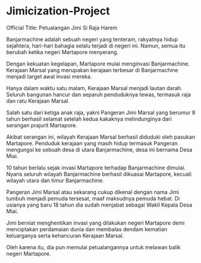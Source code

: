 # Jimicization-Project
Official Title: Petualangan Jimi Si Raja Harem


Banjarmachine adalah sebuah negeri yang tenteram,
rakyatnya hidup sejahtera, hari-hari bahagia selalu 
terjadi di negeri ini. Namun, semua itu berubah
ketika negeri Martapore menyerang.

Dengan kekuatan kegelapan, Martapore mulai
menginvasi Banjarmachine. Kerajaan Marsal yang
merupakan kerajaan terbesar di Banjarmachine
menjadi target awal invasi mereka.

Hanya dalam waktu satu malam, Kerajaan Marsal
menjadi lautan darah. Seluruh bangunan hancur dan
separuh penduduknya tewas, termasuk raja dan
ratu Kerajaan Marsal.

Salah satu dari ketiga anak raja, yakni Pangeran
Jimi Marsal yang berumur 8 tahun berhasil selamat
setelah kedua kakaknya melindunginya dari
serangan prajurit Martapore.

Akibat serangan ini, wilayah Kerajaan Marsal
berhasil diduduki oleh pasukan Martapore. Penduduk
kerajaan yang masih hidup termasuk Pangeran
mengungsi ke sebuah desa di utara Banjarmachine,
desa ini bernama Desa Miai.

10 tahun berlalu sejak invasi Martapore terhadap
Banjarmachine dimulai. Nyaris seluruh wilayah
Banjarmachine berhasil dikuasai Martapore, kecuali
wilayah utara dan timur Banjarmachine.

Pangeran Jimi Marsal atau sekarang cukup dikenal
dengan nama Jimi tumbuh menjadi pemuda tersesat,
maaf maksudnya pemuda hebat. Di usianya yang
baru 18 tahun dia sudah menjabat sebagai Wakil
Kepala Desa Miai.

Jimi berniat menghentikan invasi yang dilakukan
negeri Martapore demi menciptakan perdamaian
dunia dan membalas dendam kematian keluarganya
serta kehancuran Kerajaan Marsal.

Oleh karena itu, dia pun memulai petualangannya
untuk melawan balik negeri Martapore.

